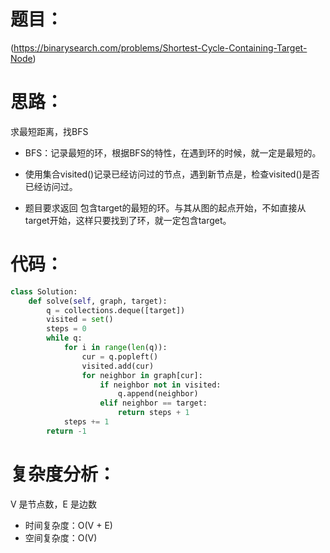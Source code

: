 题目：
====

(https://binarysearch.com/problems/Shortest-Cycle-Containing-Target-Node)

思路：
====

求最短距离，找BFS

- BFS：记录最短的环，根据BFS的特性，在遇到环的时候，就一定是最短的。

- 使用集合visited()记录已经访问过的节点，遇到新节点是，检查visited()是否已经访问过。

- 题目要求返回 包含target的最短的环。与其从图的起点开始，不如直接从target开始，这样只要找到了环，就一定包含target。

代码：
====

```python
class Solution:
    def solve(self, graph, target):
        q = collections.deque([target])
        visited = set()
        steps = 0
        while q:
            for i in range(len(q)):
                cur = q.popleft()
                visited.add(cur)
                for neighbor in graph[cur]:
                    if neighbor not in visited:
                        q.append(neighbor)
                    elif neighbor == target:
                        return steps + 1
            steps += 1
        return -1

```

复杂度分析：
====
V 是节点数，E 是边数
- 时间复杂度：O(V + E)
- 空间复杂度：O(V)
